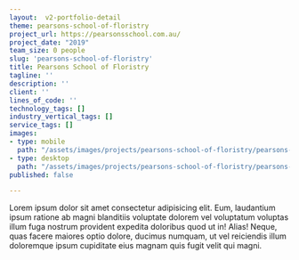 ```yaml
---
layout:  v2-portfolio-detail
theme: pearsons-school-of-floristry
project_url: https://pearsonsschool.com.au/
project_date: "2019"
team_size: 0 people
slug: 'pearsons-school-of-floristry'
title: Pearsons School of Floristry
tagline: ''
description: ''
client: ''
lines_of_code: ''
technology_tags: []
industry_vertical_tags: []
service_tags: []
images:
- type: mobile
  path: "/assets/images/projects/pearsons-school-of-floristry/pearsons-school-of-floristry-mobile.jpg"
- type: desktop
  path: "/assets/images/projects/pearsons-school-of-floristry/pearsons-school-of-floristry.jpg"
published: false

---
```

Lorem ipsum dolor sit amet consectetur adipisicing elit. Eum, laudantium ipsum ratione ab magni blanditiis voluptate dolorem vel voluptatum voluptas illum fuga nostrum provident expedita doloribus quod ut in! Alias! Neque, quas facere maiores optio dolore, ducimus numquam, ut vel reiciendis illum doloremque ipsum cupiditate eius magnam quis fugit velit qui magni.